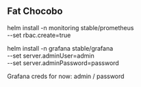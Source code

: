 ## Fat Chocobo

helm install -n monitoring stable/prometheus \
--set rbac.create=true

helm install -n grafana stable/grafana \
--set server.adminUser=admin \
--set server.adminPassword=password

Grafana creds for now: admin / password
